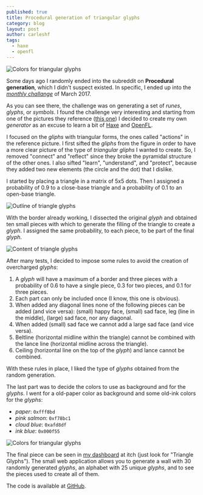```yaml
---
published: true
title: Procedural generation of triangular glyphs
category: blog
layout: post
author: carleshf
tags:
  - haxe
  - openfl
---
```


![Colors for triangular glyphs]({{baseurl}}/assets/haxe-triangle-glyph-00.png)

Some days ago I randomly ended into the subreddit on __Procedural generation__, which I didn't suspect existed. In specific, I ended up into the [_monthly challange_](https://www.reddit.com/r/proceduralgeneration/comments/5wzo7j/monthly_challenge_16_march_2017_procedural_runes/) of March 2017.

As you can see there, the challenge was on generating a set of _runes_, _glyphs_, or _symbols_. I found the challenge very interesting and starting from one of the pictures they reference ([this one](http://i.imgur.com/haZhAVz.png)) I decided to create my own _generator_ as an excuse to learn a bit of [Haxe](https://haxe.org/) and [OpenFL](https://www.openfl.org/).

I focused on the _gliphs_ with triangular forms, the ones called "actions" in the reference picture. I first sifted the _gliphs_ from the figure in order to have a more clear picture of the type of _triangular gliphs_ I wanted to create. So, I removed "connect" and "reflect" since they broke the pyramidal structure of the other ones. I also sifted "learn", "understand", and "protect", because they added two new elements (the circle and the dot) that I dislike.

I started by placing a triangle in a matrix of 5x5 dots. Then I assigned a probability of 0.9 to a close-base triangle and a probability of 0.1 to an open-base triangle.

![Outline of triangle glyphs]({{baseurl}}/assets/haxe-triangle-glyph-01.png)

With the border already working, I dissected the original _glyph_ and obtained ten small pieces with which to generate the filling of the triangle to create a _glyph_. I assigned the same probability, to each piece, to be part of the final _glyph_.

![Content of triangle glyphs]({{baseurl}}/assets/haxe-triangle-glyph-02.png)

After many tests, I decided to impose some rules to avoid the creation of overcharged _glyphs_:

   1. A _glyph_ will have a maximum of a border and three pieces with a probability of 0.6 to have a single piece, 0.3 for two pieces, and 0.1 for three pieces.
   2. Each part can only be included once (I know, this one is obvious).
   3. When added any diagonal lines none of the following pieces can be added (and vice versa): (small) happy face, (small) sad face, leg (line in the middle), (large) sad face, nor any diagonal.
   4. When added (small) sad face we cannot add a large sad face (and vice versa).
   5. Beltline (horizontal midline within the triangle) cannot be combined with the lance line (horizontal midline across the triangle).
   6. Ceiling (horizontal line on the top of the _glyph_) and lance cannot be combined.

With these rules in place, I liked the type of _glyphs_ obtained from the random generation.

The last part was to decide the colors to use as background and for the _glyphs_. I went for a old-paper color as background and some old-ink colors for the _glyphs_:

   * _paper_: `0xfff8bd`
   * _pink salmon_: `0xf78bc1`
   * _cloud blue_: `0xafd8df`
   * _ink blue_: `0x000f55`

![Colors for triangular glyphs]({{baseurl}}/assets/haxe-triangle-glyph-03.png)

The final piece can be seen in [my dashboard](https://carleshf.itch.io/) at itch (just look for "Triangle Glyphs"). The small web application allows you to generate a wall with 30 randomly generated _glyphs_, an alphabet with 25 unique _glyphs_, and to see the pieces used to create all of them.

The code is available at [GitHub](https://github.com/carleshf/triangleGliph).
